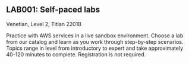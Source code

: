 ## LAB001: Self-paced labs
Venetian, Level 2, Titian 2201B

Practice with AWS services in a live sandbox environment. Choose a lab from our catalog and learn as you work through step-by-step scenarios. Topics range in level from introductory to expert and take approximately 40-120 minutes to complete. Registration is not required.